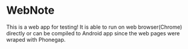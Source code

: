 # WebNote
This is a web app for testing! It is able to run on web browser(Chrome) directly or can be compiled to Android app since the web pages 
were wraped with Phonegap.
